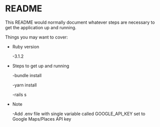 # README

This README would normally document whatever steps are necessary to get the
application up and running.

Things you may want to cover:

* Ruby version
   
   -3.1.2

* Steps to get up and running

    -bundle install

    -yarn install

    -rails s
    

* Note
    
    -Add .env file with single variable called GOOGLE_API_KEY set to Google Maps/Places API key

